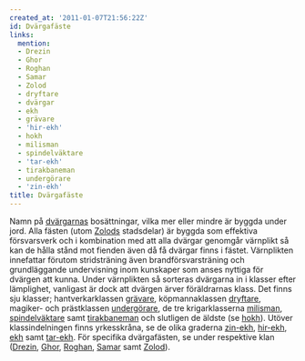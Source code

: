 ```yaml
---
created_at: '2011-01-07T21:56:22Z'
id: Dvärgafäste
links:
  mention:
  - Drezin
  - Ghor
  - Roghan
  - Samar
  - Zolod
  - dryftare
  - dvärgar
  - ekh
  - grävare
  - 'hir-ekh'
  - hokh
  - milisman
  - spindelväktare
  - 'tar-ekh'
  - tirakbaneman
  - undergörare
  - 'zin-ekh'
title: Dvärgafäste
---
```


Namn på [dvärgarnas] bosättningar, vilka mer eller mindre är byggda under jord. Alla fästen (utom
[Zolods] stadsdelar) är byggda som effektiva försvarsverk och i kombination med att alla dvärgar
genomgår värnplikt så kan de hålla stånd mot fienden även då få dvärgar finns i fästet. Värnplikten
innefattar förutom stridsträning även brandförsvarsträning och grundläggande undervisning inom
kunskaper som anses nyttiga för dvärgen att kunna. Under värnplikten så sorteras dvärgarna in i
klasser efter lämplighet, vanligast är dock att dvärgen ärver föräldrarnas klass. Det finns sju
klasser; hantverkarklassen [grävare], köpmannaklassen [dryftare], magiker- och prästklassen
[undergörare], de tre krigarklasserna [milisman], [spindelväktare] samt [tirakbaneman] och slutligen
de äldste (se [hokh]). Utöver klassindelningen finns yrkesskråna, se de olika graderna [zin-ekh],
[hir-ekh], [ekh] samt [tar-ekh]. För specifika dvärgafästen, se under respektive klan ([Drezin],
[Ghor], [Roghan], [Samar] samt [Zolod][Zolods]).

  [dvärgarnas]: dvärgar
  [Zolods]: Zolod
  [grävare]: grävare
  [dryftare]: dryftare
  [undergörare]: undergörare
  [milisman]: milisman
  [spindelväktare]: spindelväktare
  [tirakbaneman]: tirakbaneman
  [hokh]: hokh
  [zin-ekh]: zin-ekh
  [hir-ekh]: hir-ekh
  [ekh]: ekh
  [tar-ekh]: tar-ekh
  [Drezin]: Drezin
  [Ghor]: Ghor
  [Roghan]: Roghan
  [Samar]: Samar